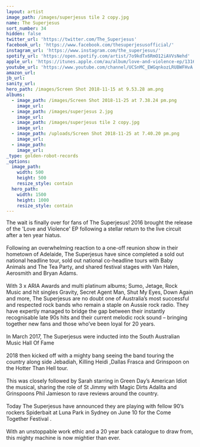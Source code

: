 ```yaml
---
layout: artist
image_path: /images/superjesus tile 2 copy.jpg
name: The Superjesus
sort_number: 34
hidden: false
twitter_url: 'https://twitter.com/The_Superjesus'
facebook_url: 'https://www.facebook.com/thesuperjesusofficial/'
instagram_url: 'https://www.instagram.com/the_superjesus/'
spotify_url: 'https://open.spotify.com/artist/7o9kdTx6RmO12iAVVsNehd'
apple_url: 'https://itunes.apple.com/au/album/love-and-violence-ep/1316022655'
youtube_url: 'https://www.youtube.com/channel/UCSnMC_EWGqnkozLRUBWFHvA'
amazon_url:
jb_url:
sanity_url:
hero_path: /images/Screen Shot 2018-11-15 at 9.53.28 am.png
albums:
  - image_path: /images/Screen Shot 2018-11-25 at 7.38.24 pm.png
    image_url:
  - image_path: /images/superjesus 2.jpg
    image_url:
  - image_path: /images/superjesus tile 2 copy.jpg
    image_url:
  - image_path: /uploads/Screen Shot 2018-11-25 at 7.40.20 pm.png
    image_url:
  - image_path:
    image_url:
_type: golden-robot-records
_options:
  image_path:
    width: 500
    height: 500
    resize_style: contain
  hero_path:
    width: 1500
    height: 1000
    resize_style: contain
---
```


The wait is finally over for fans of The Superjesus! 2016 brought the release of the 'Love and Violence' EP following a stellar return to the live circuit after a ten year hiatus.<br><br>Following an overwhelming reaction to a one-off reunion show in their hometown of Adelaide, The Superjesus have since completed a sold out national headline tour, sold out national co-headline tours with Baby Animals and The Tea Party, and shared festival stages with Van Halen, Aerosmith and Bryan Adams.<br><br>With 3 x ARIA Awards and multi platinum albums; Sumo, Jetage, Rock Music and hit singles Gravity, Secret Agent Man, Shut My Eyes, Down Again and more, The Superjesus are no doubt one of Australia’s most successful and respected rock bands who remain a staple on Aussie rock radio. They have expertly managed to bridge the gap between their instantly recognisable late 90s hits and their current melodic rock sound – bringing together new fans and those who’ve been loyal for 20 years.<br><br>In March 2017, The Superjesus were inducted into the South Australian Music Hall Of Fame<br><br>2018 then kicked off with a mighty bang seeing the band touring the country along side Jebadiah, Killing Heidi ,Dallas Frasca and Grinspoon on the Hotter Than Hell tour. <br><br>This was closely followed by Sarah starring in Green Day’s American Idiot the musical, sharing the role of St Jimmy with Magic Dirts Adalita and Grinspoons Phil Jamieson to rave reviews around the country. <br><br>Today The Superjesus have announced they are playing with fellow 90’s rockers Spiderbait at Luna Park in Sydney on June 10 for the Come Together Festival .<br><br>With an unstoppable work ethic and a 20 year back catalogue to draw from, this mighty machine is now mightier than ever.